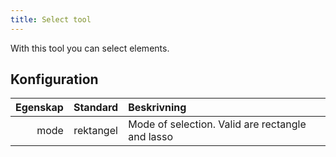```yaml
---
title: Select tool
---
```


With this tool you can select elements.

## Konfiguration

| Egenskap |  Standard | Beskrivning                                                      |
| -------: | :-------: | :--------------------------------------------------------------- |
|     mode | rektangel | Mode of selection. Valid are rectangle and lasso |
